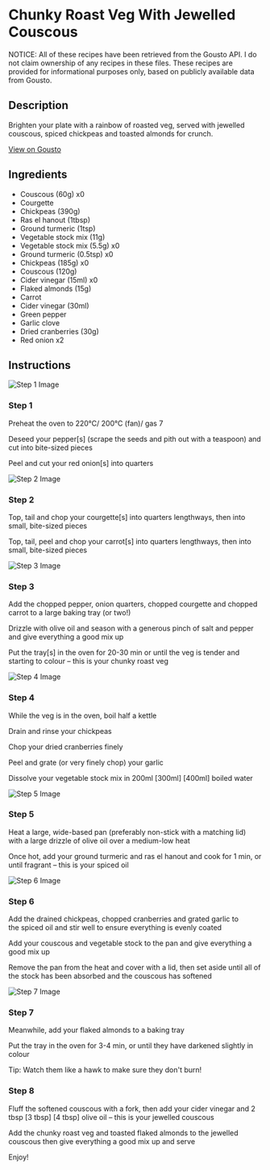 # Chunky Roast Veg With Jewelled Couscous

NOTICE: All of these recipes have been retrieved from the Gousto API. I do not claim ownership of any recipes in these files. These recipes are provided for informational purposes only, based on publicly available data from Gousto.

## Description

Brighten your plate with a rainbow of roasted veg, served with jewelled couscous, spiced chickpeas and toasted almonds for crunch. 

[View on Gousto](https://www.gousto.co.uk/recipes/cookbook/chunky-roast-vegetables-with-jewelled-couscous)

## Ingredients

- Couscous (60g) x0
- Courgette
- Chickpeas (390g)
- Ras el hanout (1tbsp)
- Ground turmeric (1tsp)
- Vegetable stock mix (11g)
- Vegetable stock mix (5.5g) x0
- Ground turmeric (0.5tsp) x0
- Chickpeas (185g) x0
- Couscous (120g)
- Cider vinegar (15ml) x0
- Flaked almonds (15g)
- Carrot
- Cider vinegar (30ml)
- Green pepper
- Garlic clove
- Dried cranberries (30g)
- Red onion x2

## Instructions

![Step 1 Image](https://production-media.gousto.co.uk/cms/recipe-step-image/442.-step-1.new-x200.jpg)

### Step 1

Preheat the oven to 220°C/ 200°C (fan)/ gas 7

Deseed your pepper[s] (scrape the seeds and pith out with a teaspoon) and cut into bite-sized pieces

Peel and cut your red onion[s] into quarters

![Step 2 Image](https://production-media.gousto.co.uk/cms/recipe-step-image/442.-step--2-x200.jpg)

### Step 2

Top, tail and chop your courgette[s]<span class="text-danger"> </span>into quarters lengthways, then into small, bite-sized pieces

Top, tail, peel and chop your carrot[s]<span class="text-danger"> </span>into quarters lengthways, then into small, bite-sized pieces

![Step 3 Image](https://production-media.gousto.co.uk/cms/recipe-step-image/442.-step--3-x200.jpg)

### Step 3

Add the chopped pepper, onion quarters, chopped courgette and chopped carrot to a large baking tray (or two!)

Drizzle with olive oil and season with a generous pinch of salt and pepper and give everything a good mix up

Put the tray[s] in the oven for 20-30 min or until the veg is tender and starting to colour – this is your chunky roast veg

![Step 4 Image](https://production-media.gousto.co.uk/cms/recipe-step-image/442.-step--4-x200.jpg)

### Step 4

While the veg is in the oven, boil half a kettle

Drain and rinse your chickpeas

Chop your dried cranberries finely

Peel and grate (or very finely chop) your garlic

Dissolve your vegetable stock mix in 200ml <span class="text-purple">[300ml]</span> <span class="text-danger">[400ml] </span>boiled water

![Step 5 Image](https://production-media.gousto.co.uk/cms/recipe-step-image/442.-step--5-x200.jpg)

### Step 5

Heat a large, wide-based pan (preferably non-stick with a matching lid) with a large drizzle of olive oil over a medium-low heat

Once hot, add your ground turmeric and ras el hanout and cook for 1 min, or until fragrant – this is your spiced oil

![Step 6 Image](https://production-media.gousto.co.uk/cms/recipe-step-image/442.-step--6-x200.jpg)

### Step 6

Add the drained chickpeas, chopped cranberries and grated garlic to the spiced oil and stir well to ensure everything is evenly coated

Add your couscous and vegetable stock to the pan and give everything a good mix up

Remove the pan from the heat and cover with a lid, then set aside until all of the stock has been absorbed and the couscous has softened

![Step 7 Image](https://production-media.gousto.co.uk/cms/recipe-step-image/442.-step--7-x200.jpg)

### Step 7

Meanwhile, add your flaked almonds to a baking tray

Put the tray in the oven for 3-4 min, or until they have darkened slightly in colour

Tip: Watch them like a hawk to make sure they don't burn!

### Step 8

Fluff the softened couscous with a fork, then add your cider vinegar and 2 tbsp <span class="text-purple">[3 tbsp]</span> <span class="text-danger">[4 tbsp]</span> olive oil – this is your jewelled couscous

Add the chunky roast veg and toasted flaked almonds to the jewelled couscous then give everything a good mix up and serve

Enjoy!


